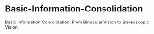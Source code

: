 # Basic-Information-Consolidation
Basic Information Consolidation: From Binocular Vision to Stereoscopic Vision
